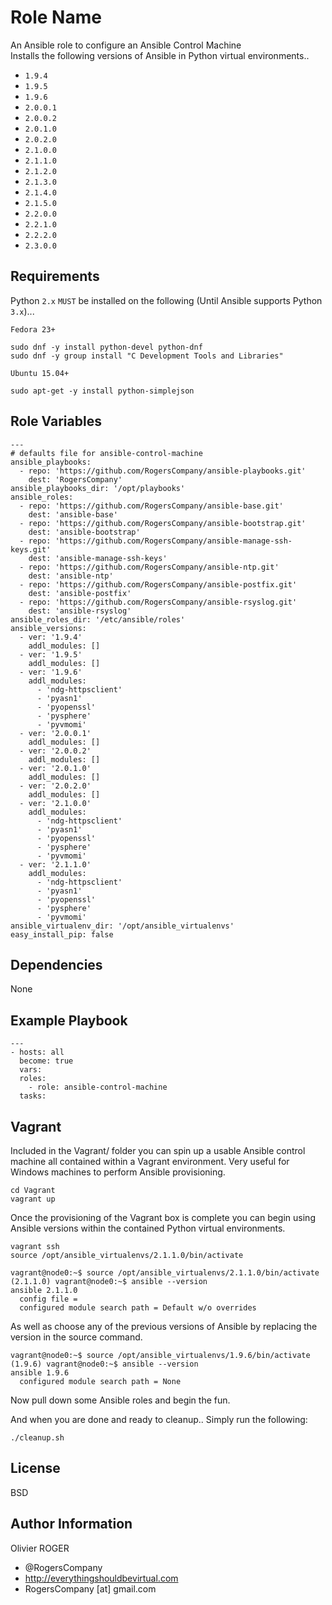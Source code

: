 Role Name
=========

An Ansible role to configure an Ansible Control Machine  
Installs the following versions of Ansible in Python virtual environments..

- `1.9.4`
- `1.9.5`
- `1.9.6`
- `2.0.0.1`
- `2.0.0.2`
- `2.0.1.0`
- `2.0.2.0`
- `2.1.0.0`
- `2.1.1.0`
- `2.1.2.0`
- `2.1.3.0`
- `2.1.4.0`
- `2.1.5.0`
- `2.2.0.0`
- `2.2.1.0`
- `2.2.2.0`
- `2.3.0.0`

Requirements
------------

Python `2.x` `MUST` be installed on the following (Until Ansible supports Python `3.x`)...

`Fedora 23+`
```
sudo dnf -y install python-devel python-dnf
sudo dnf -y group install "C Development Tools and Libraries"
```

`Ubuntu 15.04+`
```
sudo apt-get -y install python-simplejson
```

Role Variables
--------------

```
---
# defaults file for ansible-control-machine
ansible_playbooks:
  - repo: 'https://github.com/RogersCompany/ansible-playbooks.git'
    dest: 'RogersCompany'
ansible_playbooks_dir: '/opt/playbooks'
ansible_roles:
  - repo: 'https://github.com/RogersCompany/ansible-base.git'
    dest: 'ansible-base'
  - repo: 'https://github.com/RogersCompany/ansible-bootstrap.git'
    dest: 'ansible-bootstrap'
  - repo: 'https://github.com/RogersCompany/ansible-manage-ssh-keys.git'
    dest: 'ansible-manage-ssh-keys'
  - repo: 'https://github.com/RogersCompany/ansible-ntp.git'
    dest: 'ansible-ntp'
  - repo: 'https://github.com/RogersCompany/ansible-postfix.git'
    dest: 'ansible-postfix'
  - repo: 'https://github.com/RogersCompany/ansible-rsyslog.git'
    dest: 'ansible-rsyslog'
ansible_roles_dir: '/etc/ansible/roles'
ansible_versions:
  - ver: '1.9.4'
    addl_modules: []
  - ver: '1.9.5'
    addl_modules: []
  - ver: '1.9.6'
    addl_modules:
      - 'ndg-httpsclient'
      - 'pyasn1'
      - 'pyopenssl'
      - 'pysphere'
      - 'pyvmomi'
  - ver: '2.0.0.1'
    addl_modules: []
  - ver: '2.0.0.2'
    addl_modules: []
  - ver: '2.0.1.0'
    addl_modules: []
  - ver: '2.0.2.0'
    addl_modules: []
  - ver: '2.1.0.0'
    addl_modules:
      - 'ndg-httpsclient'
      - 'pyasn1'
      - 'pyopenssl'
      - 'pysphere'
      - 'pyvmomi'
  - ver: '2.1.1.0'
    addl_modules:
      - 'ndg-httpsclient'
      - 'pyasn1'
      - 'pyopenssl'
      - 'pysphere'
      - 'pyvmomi'
ansible_virtualenv_dir: '/opt/ansible_virtualenvs'
easy_install_pip: false
```
Dependencies
------------

None

Example Playbook
----------------

```
---
- hosts: all
  become: true
  vars:
  roles:
    - role: ansible-control-machine
  tasks:
```

Vagrant
-------
Included in the Vagrant/ folder you can spin up a usable Ansible control machine
all contained within a Vagrant environment. Very useful for Windows machines to
perform Ansible provisioning.
```
cd Vagrant
vagrant up
```
Once the provisioning of the Vagrant box is complete you can begin using Ansible
versions within the contained Python virtual environments.
```
vagrant ssh
source /opt/ansible_virtualenvs/2.1.1.0/bin/activate
```
```
vagrant@node0:~$ source /opt/ansible_virtualenvs/2.1.1.0/bin/activate
(2.1.1.0) vagrant@node0:~$ ansible --version
ansible 2.1.1.0
  config file =
  configured module search path = Default w/o overrides
```
As well as choose any of the previous versions of Ansible by replacing the version
in the source command.
```
vagrant@node0:~$ source /opt/ansible_virtualenvs/1.9.6/bin/activate
(1.9.6) vagrant@node0:~$ ansible --version
ansible 1.9.6
  configured module search path = None
```
Now pull down some Ansible roles and begin the fun.  

And when you are done and ready to cleanup.. Simply run the following:
```
./cleanup.sh
```

License
-------

BSD

Author Information
------------------

Olivier ROGER
- @RogersCompany
- http://everythingshouldbevirtual.com
- RogersCompany [at] gmail.com
